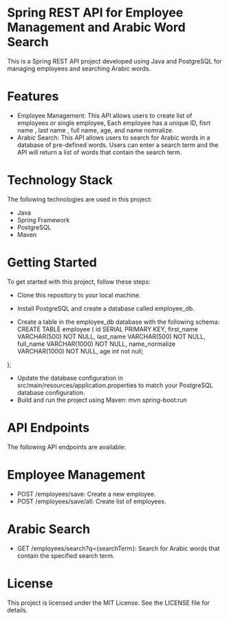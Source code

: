 # Spring REST API for Employee Management and Arabic Word Search
This is a Spring REST API project developed using Java and PostgreSQL for managing employees and searching Arabic words.

# Features
* Employee Management: This API allows users to create list of employees or single employee, Each employee has a unique ID, fisrt name , last name , full name, age, and name nomralize.
* Arabic Search: This API allows users to search for Arabic words in a database of pre-defined words. Users can enter a search term and the API will return a list of words that contain the search term.

# Technology Stack
The following technologies are used in this project:

* Java
* Spring Framework
* PostgreSQL
* Maven

# Getting Started
To get started with this project, follow these steps:

* Clone this repository to your local machine.
* Install PostgreSQL and create a database called employee_db.

* Create a table in the employee_db database with the following schema:
 CREATE TABLE employee (
    id SERIAL PRIMARY KEY,
    first_name VARCHAR(500) NOT NULL,
    last_name VARCHAR(500) NOT NULL,
    full_name VARCHAR(1000) NOT NULL,
    name_normalize VARCHAR(1000) NOT NULL,
    age int not null;
    
);

* Update the database configuration in src/main/resources/application.properties to match your PostgreSQL database configuration.
* Build and run the project using Maven:
mvn spring-boot:run

# API Endpoints
  The following API endpoints are available:

# Employee Management
* POST /employees/save: Create a new employee.
* POST /employees/save/all: Create list of employees.

# Arabic Search
* GET /employees/search?q={searchTerm}: Search for Arabic words that contain the specified search term.

# License
This project is licensed under the MIT License. See the LICENSE file for details.




